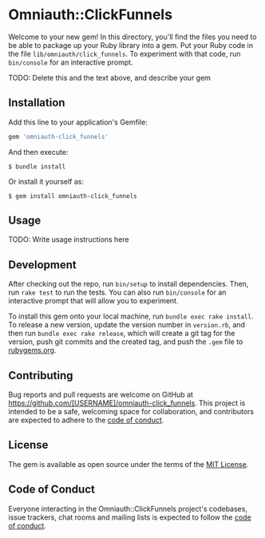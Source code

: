 # Omniauth::ClickFunnels

Welcome to your new gem! In this directory, you'll find the files you need to be able to package up your Ruby library into a gem. Put your Ruby code in the file `lib/omniauth/click_funnels`. To experiment with that code, run `bin/console` for an interactive prompt.

TODO: Delete this and the text above, and describe your gem

## Installation

Add this line to your application's Gemfile:

```ruby
gem 'omniauth-click_funnels'
```

And then execute:

    $ bundle install

Or install it yourself as:

    $ gem install omniauth-click_funnels

## Usage

TODO: Write usage instructions here

## Development

After checking out the repo, run `bin/setup` to install dependencies. Then, run `rake test` to run the tests. You can also run `bin/console` for an interactive prompt that will allow you to experiment.

To install this gem onto your local machine, run `bundle exec rake install`. To release a new version, update the version number in `version.rb`, and then run `bundle exec rake release`, which will create a git tag for the version, push git commits and the created tag, and push the `.gem` file to [rubygems.org](https://rubygems.org).

## Contributing

Bug reports and pull requests are welcome on GitHub at https://github.com/[USERNAME]/omniauth-click_funnels. This project is intended to be a safe, welcoming space for collaboration, and contributors are expected to adhere to the [code of conduct](https://github.com/[USERNAME]/omniauth-click_funnels/blob/master/CODE_OF_CONDUCT.md).

## License

The gem is available as open source under the terms of the [MIT License](https://opensource.org/licenses/MIT).

## Code of Conduct

Everyone interacting in the Omniauth::ClickFunnels project's codebases, issue trackers, chat rooms and mailing lists is expected to follow the [code of conduct](https://github.com/[USERNAME]/omniauth-click_funnels/blob/master/CODE_OF_CONDUCT.md).
